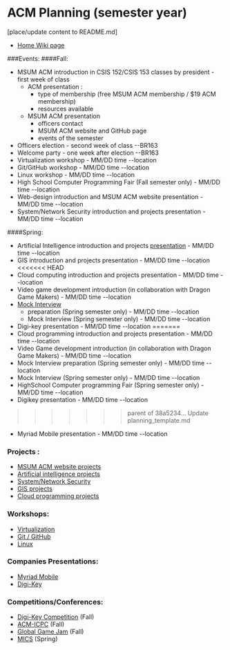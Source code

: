 # ACM Planning (semester year)
[place/update content to README.md]

+ <a href="https://github.com/MSUM-ACM/Planning/wiki" target="_blank">Home Wiki page</a>

###Events:
####Fall:
  - MSUM ACM introduction in CSIS 152/CSIS 153 classes by president - first week of class
    + ACM presentation : 
        - type of membership (free MSUM ACM membership / $19 ACM membership)
        - resources available
    + MSUM ACM presentation
        - officers contact
        - MSUM ACM website and GitHub page
        - events of the semester
  - Officers election - second week of class --BR163
  - Welcome party - one week after election --BR163
  - Virtualization workshop - MM/DD time --location
  - Git/GitHub workshop - MM/DD time --location
  - Linux workshop - MM/DD time --location
  - High School Computer Programming Fair (Fall semester only) - MM/DD time --location
  - Web-design introduction and MSUM ACM website presentation - MM/DD time --location
  - System/Network Security introduction and projects presentation - MM/DD time --location

####Spring:
  - Artificial Intelligence introduction and projects <a href="https://docs.google.com/presentation/d/1haNIvZSul1JBctgMiGXlABkhB-mrWPmuuFeGKx2b9lE/edit?usp=sharing" target="_blank">presentation</a> - MM/DD time --location
  - GIS introduction and projects presentation - MM/DD time --location
<<<<<<< HEAD
  - Cloud computing introduction and projects presentation - MM/DD time --location
  - Video game development introduction (in collaboration with Dragon Game Makers) - MM/DD time --location
  - <a href="mailto:wolterdi@mnstate.edu?Subject=Mock%20Interview" target="_blank">Mock Interview </a>
      - preparation (Spring semester only) - MM/DD time --location
      - Mock Interview (Spring semester only) - MM/DD time --location
  - Digi-key presentation - MM/DD time --location
=======
  - Cloud programming introduction and projects presentation - MM/DD time --location
  - Video Game development introduction (in collaboration with Dragon Game Makers) - MM/DD time --location
  - Mock Interview preparation (Spring semester only) - MM/DD time --location
  - Mock Interview (Spring semester only) - MM/DD time --location
  - HighSchool Computer programming Fair (Spring semester only) - MM/DD time --location
  - Digikey presentation - MM/DD time --location
>>>>>>> parent of 38a5234... Update planning_template.md
  - Myriad Mobile presentation - MM/DD time --location

### Projects :
  - <a href="https://github.com/MSUM-ACM/Planning/wiki/MSUM_ACM_website" target="_blank">MSUM ACM website projects</a>
  - <a href="https://github.com/MSUM-ACM/Planning/wiki/Artificial_Intelligence_projects" target="_blank">Artificial intelligence projects</a>
  - <a href="https://github.com/MSUM-ACM/Planning/wiki/Security_projects" target="_blank">System/Network Security</a>
  - <a href="https://github.com/MSUM-ACM/Planning/wiki/GIS_projects" target="_blank">GIS projects</a>
  - <a href="https://github.com/MSUM-ACM/Planning/wiki/Cloud_Programming_projects" target="_blank">Cloud programming projects</a>

### Workshops:
 - <a href="https://github.com/MSUM-ACM/Planning/wiki/Virtualization" target="_blank">Virtualization</a>
 - <a href="https://github.com/MSUM-ACM/Planning/wiki/GitHub" target="_blank">Git / GitHub</a>
 - <a href="https://github.com/MSUM-ACM/Planning/wiki/Linux" target="_blank">Linux</a>

### Companies Presentations:
 - <a href="http://myriadmobile.com/" target="_blank">Myriad Mobile</a>
 - <a href="http://www.digikey.com/" target="_blank">Digi-Key</a>

### Competitions/Conferences:
 - <a href="https://www.digikey.com/US/EN/Careers/computing-competition.html" target="_blank">Digi-Key Competition</a> (Fall)
 - <a href="https://icpc.baylor.edu/" target="_blank">ACM-ICPC</a> (Fall)
 - <a href="http://globalgamejam.org/" target="_blank">Global Game Jam</a> (Fall)
 - <a href="http://www.micsymposium.org/" target="_blank">MICS</a> (Spring)

